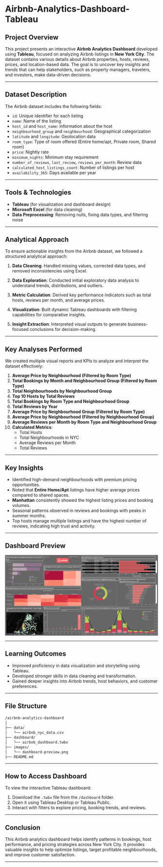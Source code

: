 # Airbnb-Analytics-Dashboard-Tableau


##  Project Overview
This project presents an interactive **Airbnb Analytics Dashboard** developed using **Tableau**, focused on analyzing Airbnb listings in **New York City**. The dataset contains various details about Airbnb properties, hosts, reviews, prices, and location-based data. The goal is to uncover key insights and trends that can help stakeholders, such as property managers, travelers, and investors, make data-driven decisions.

---

##  Dataset Description
The Airbnb dataset includes the following fields:
- `id`: Unique identifier for each listing
- `name`: Name of the listing
- `host_id` and `host_name`: Information about the host
- `neighbourhood_group` and `neighbourhood`: Geographical categorization
- `latitude` and `longitude`: Geolocation data
- `room_type`: Type of room offered (Entire home/apt, Private room, Shared room)
- `price`: Nightly rate
- `minimum_nights`: Minimum stay requirement
- `number_of_reviews`, `last_review`, `reviews_per_month`: Review data
- `calculated_host_listings_count`: Number of listings per host
- `availability_365`: Days available per year

---

##  Tools & Technologies
- **Tableau** (for visualization and dashboard design)
- **Microsoft Excel** (for data cleaning)
- **Data Preprocessing**: Removing nulls, fixing data types, and filtering noise

---

##  Analytical Approach

  To ensure actionable insights from the Airbnb dataset, we followed a structured analytical approach:

1. **Data Cleaning**: Handled missing values, corrected data types, and removed inconsistencies using Excel.

2. **Data Exploration**: Conducted initial exploratory data analysis to understand trends, distributions, and outliers.

3. **Metric Calculation**: Derived key performance indicators such as total hosts, reviews per month, and average prices.

4. **Visualization**: Built dynamic Tableau dashboards with filtering capabilities for comparative insights.

5. **Insight Extraction**: Interpreted visual outputs to generate business-focused conclusions for decision-making.

---

##  Key Analyses Performed
We created multiple visual reports and KPIs to analyze and interpret the dataset effectively:

1. **Average Price by Neighbourhood (Filtered by Room Type)**
2. **Total Bookings by Month and Neighbourhood Group (Filtered by Room Type)**
3. **Total Neighbourhoods by Neighbourhood Group**
4. **Top 10 Hosts by Total Reviews**
5. **Total Bookings by Room Type and Neighbourhood Group**
6. **Total Reviews by Year**
7. **Average Price by Neighbourhood Group (Filtered by Room Type)**
8. **Average Price by Neighbourhood (Filtered by Neighbourhood Group)**
9. **Average Reviews per Month by Room Type and Neighbourhood Group**
10. **Calculated Metrics**:
    - Total Hosts
    - Total Neighbourhoods in NYC
    - Average Reviews per Month
    - Total Reviews

---

##  Key Insights
- Identified high-demand neighbourhoods with premium pricing opportunities.
- Noted that **Entire Home/Apt** listings have higher average prices compared to shared spaces.
- **Manhattan** consistently showed the highest listing prices and booking volumes.
- Seasonal patterns observed in reviews and bookings with peaks in summer months.
- Top hosts manage multiple listings and have the highest number of reviews, indicating high trust and activity.

---

##  Dashboard Preview
![Airbnb Analytics Dashboard Preview](./Airbnb_Dashboard.png)


---

##  Learning Outcomes
- Improved proficiency in data visualization and storytelling using Tableau.
- Developed stronger skills in data cleaning and transformation.
- Gained deeper insights into Airbnb trends, host behaviors, and customer preferences.

---

##  File Structure
```
/airbnb-analytics-dashboard
│
├── data/
│   └── airbnb_nyc_data.csv
├── dashboard/
│   └── airbnb_dashboard.twbx
├── images/
│   └── dashboard-preview.png
├── README.md

```

---

##  How to Access Dashboard
To view the interactive Tableau dashboard:
1. Download the `.twbx` file from the `/dashboard` folder.
2. Open it using Tableau Desktop or Tableau Public.
3. Interact with filters to explore pricing, booking trends, and reviews.

---

##  Conclusion
This Airbnb analytics dashboard helps identify patterns in bookings, host performance, and pricing strategies across New York City. It provides valuable insights to help optimize listings, target profitable neighbourhoods, and improve customer satisfaction.

---



